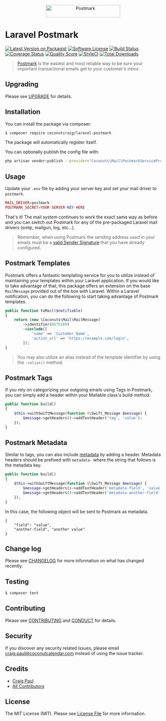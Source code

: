<p align="center"><a href="https://postmarkapp.com" target="_blank"><img src="https://postmarkapp.com/images/logo.svg" alt="Postmark" width="240" height="40"></a>
    
# Laravel Postmark

[![Latest Version on Packagist][ico-version]][link-packagist]
[![Software License][ico-license]](LICENSE.md)
[![Build Status][ico-travis]][link-travis]
[![Coverage Status][ico-scrutinizer]][link-scrutinizer]
[![Quality Score][ico-code-quality]][link-code-quality]
[![StyleCI][ico-style-ci]][link-style-ci]
[![Total Downloads][ico-downloads]][link-downloads]

> [Postmark](https://postmarkapp.com) is the easiest and most reliable way to be sure your important transactional emails get to your customer's inbox.

## Upgrading

Please see [UPGRADE](UPGRADE.md) for details.

## Installation

You can install the package via composer:

``` bash
$ composer require coconutcraig/laravel-postmark
```

The package will automatically register itself.

You can optionally publish the config file with:

```bash
php artisan vendor:publish --provider="Coconuts\Mail\PostmarkServiceProvider" --tag="config"
```

## Usage

Update your `.env` file by adding your server key and set your mail driver to `postmark`.

```php
MAIL_DRIVER=postmark
POSTMARK_SECRET=YOUR-SERVER-KEY-HERE
```

That's it! The mail system continues to work the exact same way as before and you can switch out Postmark for any of the pre-packaged Laravel mail drivers (smtp, mailgun, log, etc...).

> Remember, when using Postmark the sending address used in your emails must be a [valid Sender Signature](http://support.postmarkapp.com/category/45-category) that you have already configured.

## Postmark Templates

Postmark offers a fantastic templating service for you to utilize instead of maintaining your templates within your Laravel application. If you would like to take advantage of that, this package offers an extension on the base `MailMessage` provided out of the box with Laravel. Within a Laravel notification, you can do the following to start taking advantage of Postmark templates.

```php
public function toMail($notifiable)
{
    return (new \Coconuts\Mail\MailMessage)
        ->identifier(8675309)
        ->include([
            'name' => 'Customer Name',
            'action_url' => 'https://example.com/login',
        ]);
}
```

> You may also utilize an alias instead of the template identifier by using the `->alias()` method.

## Postmark Tags

If you rely on categorizing your outgoing emails using Tags in Postmark, you can simply add a header within your Mailable class's build method.

```php
public function build()
{
    $this->withSwiftMessage(function (\Swift_Message $message) {
        $message->getHeaders()->addTextHeader('tag', 'value');
    });
}
```

## Postmark Metadata

Similar to tags, you can also include [metadata](https://postmarkapp.com/support/article/1125-custom-metadata-faq) by adding a header. Metadata headers should be prefixed with `metadata-` where the string that follows is the metadata key.

```php
public function build()
{
    $this->withSwiftMessage(function (\Swift_Message $message) {
        $message->getHeaders()->addTextHeader('metadata-field', 'value');
        $message->getHeaders()->addTextHeader('metadata-another-field', 'another value');
    });
}
```

In this case, the following object will be sent to Postmark as metadata.

```
{
    "field": "value",
    "another-field", "another value"
}
```

## Change log

Please see [CHANGELOG](CHANGELOG.md) for more information on what has changed recently.

## Testing

``` bash
$ composer test
```

## Contributing

Please see [CONTRIBUTING](CONTRIBUTING.md) and [CONDUCT](CONDUCT.md) for details.

## Security

If you discover any security related issues, please email craig.paul@coconutcalendar.com instead of using the issue tracker.

## Credits

- [Craig Paul][link-author]
- [All Contributors][link-contributors]

## License

The MIT License (MIT). Please see [License File](LICENSE.md) for more information.

[ico-version]: https://img.shields.io/packagist/v/coconutcraig/laravel-postmark.svg?style=flat-square
[ico-license]: https://img.shields.io/badge/license-MIT-brightgreen.svg?style=flat-square
[ico-travis]: https://img.shields.io/travis/craigpaul/laravel-postmark/master.svg?style=flat-square
[ico-style-ci]: https://styleci.io/repos/80351847/shield?branch=master
[ico-scrutinizer]: https://img.shields.io/scrutinizer/coverage/g/coconutcraig/laravel-postmark.svg?style=flat-square
[ico-code-quality]: https://img.shields.io/scrutinizer/g/coconutcraig/laravel-postmark.svg?style=flat-square
[ico-downloads]: https://img.shields.io/packagist/dt/coconutcraig/laravel-postmark.svg?style=flat-square

[link-packagist]: https://packagist.org/packages/coconutcraig/laravel-postmark
[link-travis]: https://travis-ci.com/craigpaul/laravel-postmark
[link-style-ci]: https://styleci.io/repos/80351847
[link-scrutinizer]: https://scrutinizer-ci.com/g/coconutcraig/laravel-postmark/code-structure
[link-code-quality]: https://scrutinizer-ci.com/g/coconutcraig/laravel-postmark
[link-downloads]: https://packagist.org/packages/coconutcraig/laravel-postmark
[link-author]: https://github.com/coconutcraig
[link-contributors]: ../../contributors
[link-20-tag]: https://github.com/coconutcraig/laravel-postmark/tree/v2.0.0
